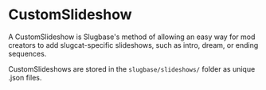 # CustomSlideshow
A CustomSlideshow is Slugbase's method of allowing an easy way for mod creators to add slugcat-specific slideshows, such as intro, dream, or ending sequences.

CustomSlideshows are stored in the `slugbase/slideshows/` folder as unique .json files.
